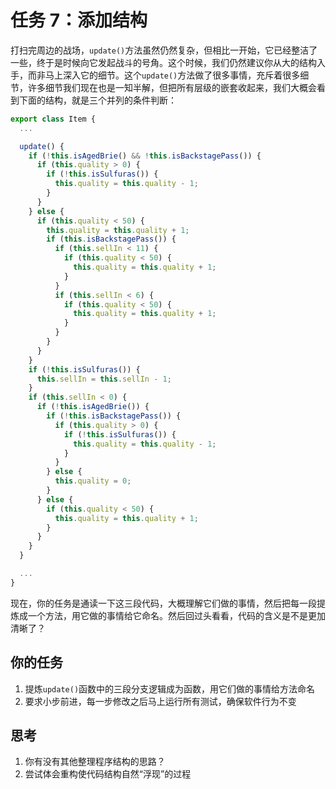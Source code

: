 # 任务 7：添加结构

打扫完周边的战场，`update()`方法虽然仍然复杂，但相比一开始，它已经整洁了一些，终于是时候向它发起战斗的号角。这个时候，我们仍然建议你从大的结构入手，而非马上深入它的细节。这个`update()`方法做了很多事情，充斥着很多细节，许多细节我们现在也是一知半解，但把所有层级的嵌套收起来，我们大概会看到下面的结构，就是三个并列的条件判断：

```javascript
export class Item {
  ...

  update() {
    if (!this.isAgedBrie() && !this.isBackstagePass()) {
      if (this.quality > 0) {
        if (!this.isSulfuras()) {
          this.quality = this.quality - 1;
        }
      }
    } else {
      if (this.quality < 50) {
        this.quality = this.quality + 1;
        if (this.isBackstagePass()) {
          if (this.sellIn < 11) {
            if (this.quality < 50) {
              this.quality = this.quality + 1;
            }
          }
          if (this.sellIn < 6) {
            if (this.quality < 50) {
              this.quality = this.quality + 1;
            }
          }
        }
      }
    }
    if (!this.isSulfuras()) {
      this.sellIn = this.sellIn - 1;
    }
    if (this.sellIn < 0) {
      if (!this.isAgedBrie()) {
        if (!this.isBackstagePass()) {
          if (this.quality > 0) {
            if (!this.isSulfuras()) {
              this.quality = this.quality - 1;
            }
          }
        } else {
          this.quality = 0;
        }
      } else {
        if (this.quality < 50) {
          this.quality = this.quality + 1;
        }
      }
    }
  }

  ...
}
```

现在，你的任务是通读一下这三段代码，大概理解它们做的事情，然后把每一段提炼成一个方法，用它做的事情给它命名。然后回过头看看，代码的含义是不是更加清晰了？

## 你的任务

1. 提炼`update()`函数中的三段分支逻辑成为函数，用它们做的事情给方法命名
2. 要求小步前进，每一步修改之后马上运行所有测试，确保软件行为不变

## 思考

1. 你有没有其他整理程序结构的思路？
2. 尝试体会重构使代码结构自然“浮现”的过程

